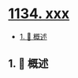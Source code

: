 # [1134. xxx](https://github.com/Tdahuyou/TNotes.leetcode/tree/main/notes/1134.%20xxx)

<!-- region:toc -->

- [1. 📝 概述](#1--概述)

<!-- endregion:toc -->

## 1. 📝 概述
